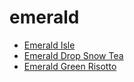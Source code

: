 # emerald

 * [Emerald Isle](../../index/e/emerald-isle-200461.json)
 * [Emerald Drop Snow Tea](../../index/e/emerald-drop-snow-tea.json)
 * [Emerald Green Risotto](../../index/e/emerald-green-risotto.json)

